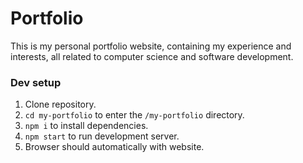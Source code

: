 # Portfolio
This is my personal portfolio website, containing my experience and interests, all related to computer science and software development.

### Dev setup
1. Clone repository.
2. ``` cd my-portfolio ``` to enter the ``` /my-portfolio ``` directory.
3. ``` npm i ``` to install dependencies.
4. ``` npm start ``` to run development server.
5. Browser should automatically with website.
